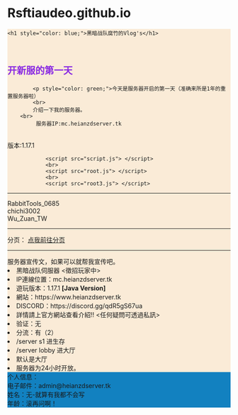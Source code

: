# Rsftiaudeo.github.io
<!DOCTYPE html>
<html>
    <head>
        <meta charset="utf-8">
        <title>黑暗战队腐竹的Vlog's</title>
</head>
<body>
   <div style="background-color: antiquewhite;">

    <h1 style="color: blue;">黑暗战队腐竹的Vlog's</h1>
<br>
        <h2 style="color: blueviolet;">开新服的第一天</h2>

            <p style="color: green;">今天是服务器开启的第一天（准确来所是1年的重置服务器啦）
            <br>
            介绍一下我的服务器。
        <br>
             服务器IP:mc.heianzdserver.tk
<br>
            版本:1.17.1 </p>

                <script src="script.js"> </script>
                <br>
                <script src="root.js"> </script>
                <br>
                <script src="root3.js"> </script>
<hr>
                RabbitTools_0685
                <br>
                chichi3002
                <br>
                Wu_Zuan_TW
                <hr>
                分页：
                <a href="index-root.html">点我前往分页</a>
                <hr>
                服务器宣传文，如果可以就帮我宣传吧。
                <br>
<li>黑暗战队伺服器 <徵招玩家中>
                <br>
<li>IP連線位置：mc.heianzdserver.tk
<br>
<li>遊玩版本：1.17.1 <b>[Java Version]</b>
<br>
<li>網站：https://www.heianzdserver.tk
<br>
<li>DISCORD：https://discord.gg/qdR5gS67ua
<br>
<li>詳情請上官方網站查看介紹!! <任何疑問可透過私訊>
<br>
<li>验证：无
<br>
<li>分流：有（2）
<br>
<li>/server s1 进生存
<br>
<li>/server lobby 进大厅
<br>
<li>默认是大厅
<br>
<li>服务器为24小时开放。
<br>
   </div>
   <div style="background-color: #1180c0fd;">
    个人信息：
    <br>
    电子邮件：admin@heianzdserver.tk
    <br>
    姓名：无-就算有我都不会写
    <br>
    年龄：滚再问啊！
    <div>
</body>
</html>
